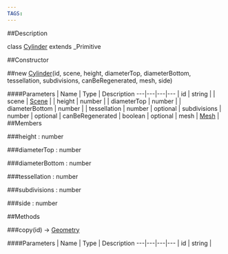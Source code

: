 ```yaml
---
TAGS:
---
```

##Description

class [Cylinder](/classes/2.2/Cylinder) extends _Primitive



##Constructor

##new [Cylinder](/classes/2.2/Cylinder)(id, scene, height, diameterTop, diameterBottom, tessellation, subdivisions, canBeRegenerated, mesh, side)



####Parameters
 | Name | Type | Description
---|---|---|---
 | id | string | 
 | scene | [Scene](/classes/2.2/Scene) | 
 | height | number | 
 | diameterTop | number | 
 | diameterBottom | number | 
 | tessellation | number | 
optional | subdivisions | number | 
optional | canBeRegenerated | boolean | 
optional | mesh | [Mesh](/classes/2.2/Mesh) | 
##Members

###height : number



###diameterTop : number



###diameterBottom : number



###tessellation : number



###subdivisions : number



###side : number



##Methods

###copy(id) &rarr; [Geometry](/classes/2.2/Geometry)



####Parameters
 | Name | Type | Description
---|---|---|---
 | id | string | 

